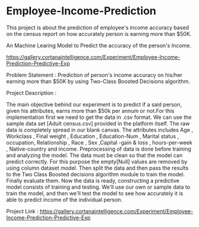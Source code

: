 # Employee-Income-Prediction
This project is about the prediction of employee's income accuracy based on the census report on how accurately person is earning more than $50K.

An Machine Learing Model to Predict the accuracy of the person's Income.

https://gallery.cortanaintelligence.com/Experiment/Employee-Income-Prediction-Predictive-Exp

Problem Statement : 
Prediction of person's income accuracy on his/her earning more than $50K by using Two-Class Boosted Decisions algorithm.

Project Description :

The main objective behind our experiment is to predict if a said person, given his attributes, earns more than $50k per annum or not.For this implementation first we need to get the data in .csv format. We can use the sample data set [Adult census.csv] provided in the platform itself. The raw data is completely spread in our blank canvas. The attributes includes Age , Workclass , Final weight , Education , Education-Num , Marital status , occupation, Relationship , Race , Sex ,Capital -gain & loss , hours-per-week , Native-country and income. Preprocessing of data is done before training and analyzing the model. The data must be clean so that the model can predict correctly. For this purpose the empty[Null] values are removed by using column dataset model. Then split the data and then pass the results to the Two Class Boosted decisions algorithm module to train the model. Finally evaluate them. Now the data is ready, constructing a predictive model consists of training and testing. We'll use our own or sample data to train the model, and then we'll test the model to see how accurately it is able to predict income of the individual person.

Project Link : https://gallery.cortanaintelligence.com/Experiment/Employee-Income-Prediction-Predictive-Exp

